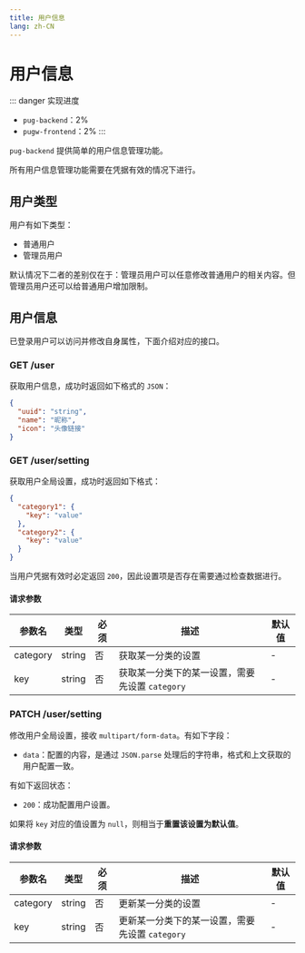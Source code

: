 ```yaml
---
title: 用户信息
lang: zh-CN
---
```


# 用户信息

::: danger 实现进度
- `pug-backend`：2%
- `pugw-frontend`：2%
:::

`pug-backend` 提供简单的用户信息管理功能。

所有用户信息管理功能需要在凭据有效的情况下进行。

## 用户类型

用户有如下类型：

- 普通用户
- 管理员用户

默认情况下二者的差别仅在于：管理员用户可以任意修改普通用户的相关内容。但管理员用户还可以给普通用户增加限制。

## 用户信息

已登录用户可以访问并修改自身属性，下面介绍对应的接口。

### GET /user

获取用户信息，成功时返回如下格式的 `JSON`：

```json
{
  "uuid": "string",
  "name": "昵称",
  "icon": "头像链接"
}
```

### GET /user/setting

获取用户全局设置，成功时返回如下格式：

```json
{
  "category1": {
    "key": "value"
  },
  "category2": {
    "key": "value"
  }
}
```

当用户凭据有效时必定返回 `200`，因此设置项是否存在需要通过检查数据进行。

#### 请求参数

| 参数名   | 类型   | 必须 | 描述                                            | 默认值 |
| -------- | ------ | ---- | ----------------------------------------------- | ------ |
| category | string | 否   | 获取某一分类的设置                              | -      |
| key      | string | 否   | 获取某一分类下的某一设置，需要先设置 `category` | -      |

### PATCH /user/setting

修改用户全局设置，接收 `multipart/form-data`。有如下字段：

- `data`：配置的内容，是通过 `JSON.parse` 处理后的字符串，格式和上文获取的用户配置一致。

有如下返回状态：

- `200`：成功配置用户设置。

如果将 `key` 对应的值设置为 `null`，则相当于**重置该设置为默认值**。

#### 请求参数

| 参数名   | 类型   | 必须 | 描述                                            | 默认值 |
| -------- | ------ | ---- | ----------------------------------------------- | ------ |
| category | string | 否   | 更新某一分类的设置                              | -      |
| key      | string | 否   | 更新某一分类下的某一设置，需要先设置 `category` | -      |
